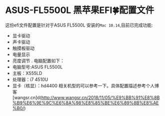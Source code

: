 # ASUS-FL5500L 黑苹果EFI🍀配置文件
这份efi文件配置是针对于ASUS FL5500L 安装的`Mac 10.14`,目前已完成功能:
* 显卡驱动
* 声卡驱动
* 触摸板驱动
* 电量显示
* 亮度调节 . 
电脑配置如下：
* 电脑型号:ASUS FL5500L  
* 主板：X555LD  
* 处理器：i7 4510U  
* 显卡（核显）：hd4400 
相关机型的可以参考一下。具体配置描述参考个人博客[wangsr.cn]d(http://www.wangsr.cn/2018/11/05/%E9%BB%91%E8%8B%B9%E6%9E%9C%E6%8A%98%E8%85%BE%E6%89%8B%E8%AE%B0/)
